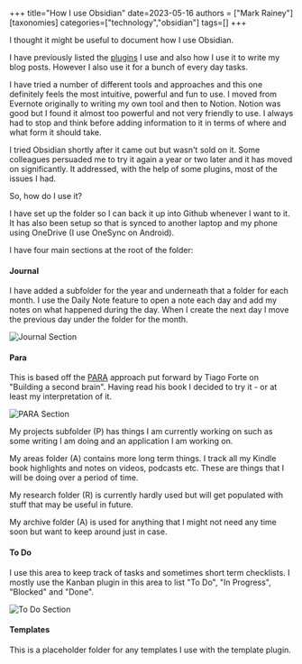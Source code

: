 +++
title="How I use Obsidian"
date=2023-05-16
authors = ["Mark Rainey"]
[taxonomies]
categories=["technology","obsidian"]
tags=[]
+++

I thought it might be useful to document how I use Obsidian.

<!-- more -->

I have previously listed the [plugins](/posts/obsidianplugins/) I use and also how I use it to write my blog posts. However I also use it for a bunch of every day tasks.

I have tried a number of different tools and approaches and this one definitely feels the most intuitive, powerful and fun to use. I moved from Evernote originally to writing my own tool and then to Notion. Notion was good but I found it almost too powerful and not very friendly to use. I always had to stop and think before adding information to it in terms of where and what form it should take.

I tried Obsidian shortly after it came out but wasn't sold on it. Some colleagues persuaded me to try it again a year or two later and it has moved on significantly. It addressed, with the help of some plugins, most of the issues I had.

So, how do I use it?

I have set up the folder so I can back it up into Github whenever I want to it. It has also been setup so that is synced to another laptop and my phone using OneDrive (I use OneSync on Android). 

I have four main sections at the root of the folder:

#### Journal ####

I have added a subfolder for the year and underneath that a folder for each month. I use the Daily Note feature to open a note each day and add my notes on what happened during the day. When I create the next day I move the previous day under the folder for the month.

<img src="/posts/Obsidian-Journal.png" title="Journal Section" class="mid-image"></img><p></p>

#### Para ####

This is based off the [PARA](https://fortelabs.com/blog/para/) approach put forward by Tiago Forte on "Building a second brain". Having read his book I decided to try it - or at least my interpretation of it.

<img src="/posts/Obsidian-Para.png" title="PARA Section" class="mid-image"></img>

My projects subfolder (P) has things I am currently working on such as some writing I am doing and an application I am working on.

My areas folder (A) contains more long term things. I track all my Kindle book highlights and notes on videos, podcasts etc. These are things that I will be doing over a period of time.

My research folder (R) is currently hardly used but will get populated with stuff that may be useful in future.

My archive folder (A) is used for anything that I might not need any time soon but want to keep around just in case.

#### To Do ####

I use this area to keep track of tasks and sometimes short term checklists. I mostly use the Kanban plugin in this area to list "To Do", "In Progress", "Blocked" and "Done".

<img src="/posts/Obsidian-ToDo.png" title="To Do Section" class="mid-image"></img>

#### Templates ####

This is a placeholder folder for any templates I use with the template plugin.


